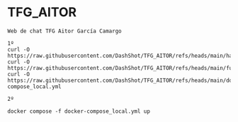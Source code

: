 # TFG_AITOR 

    Web de chat TFG Aitor García Camargo

    1º 
    curl -O https://raw.githubusercontent.com/DashShot/TFG_AITOR/refs/heads/main/haproxy.cfg
    curl -O https://raw.githubusercontent.com/DashShot/TFG_AITOR/refs/heads/main/fullchain.pem
    curl -O https://raw.githubusercontent.com/DashShot/TFG_AITOR/refs/heads/main/docker-compose_local.yml

    2º

    docker compose -f docker-compose_local.yml up
